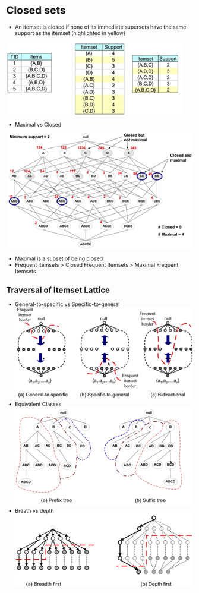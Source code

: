 # Closed sets

- An itemset is closed if none of its immediate supersets have the same support as the itemset (highlighted in yellow)

![alt text](img/7/closedset.png)

- Maximal vs Closed

![alt text](img/7/maximalvsclosed.png)

- Maximal is a subset of being closed
- Frequent itemsets > Closed Frequent Itemsets > Maximal Frequent Itemsets

## Traversal of Itemset Lattice

- General-to-specific vs Specific-to-general
![alt text](img/7/gtsvsstg.png)
- Equivalent Classes
![alt text](img/7/equivilenceclasses.png)
- Breath vs depth
![alt text](img/7/bredthvsdepth.png)